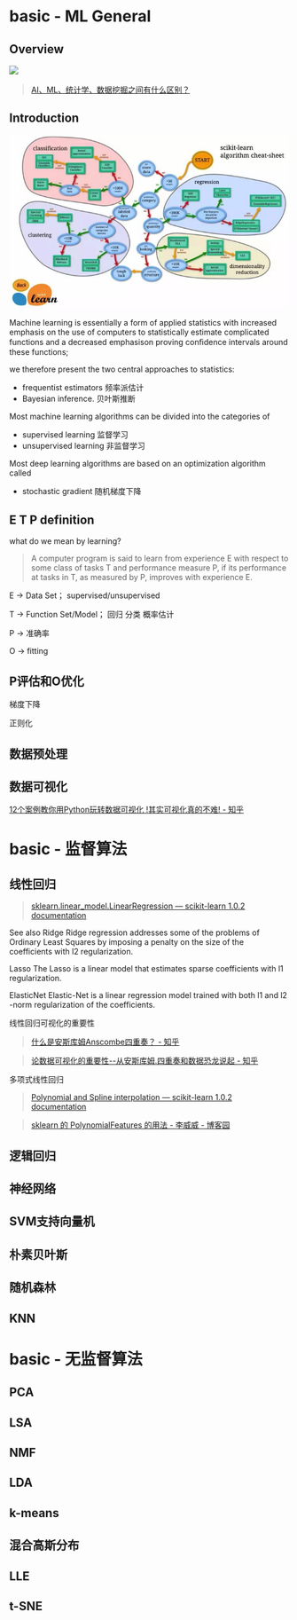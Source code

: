 # basic - ML General

## Overview
![](http://5b0988e595225.cdn.sohucs.com/images/20180102/7585b43ca14b490b8d2df881cafb775e.jpeg)

> [AI、ML、统计学、数据挖掘之间有什么区别？](https://www.sohu.com/a/214247323_463989)

## Introduction
![](../resource/pic/2022-03-07_scikitLearnAlgorithms.jpeg)

Machine learning is essentially a form of applied statistics with increased emphasis on the use of computers to statistically estimate complicated functions and a decreased emphasison proving conﬁdence intervals around these functions;

we therefore present the two central approaches to statistics:

- frequentist estimators  频率派估计
- Bayesian inference.     贝叶斯推断

Most machine learning algorithms can be divided into the categories of
- supervised  learning    监督学习
- unsupervised  learning  非监督学习

Most deep learning algorithms are based on an optimization algorithm called

- stochastic gradient  随机梯度下降

## E T P definition

what do we mean by learning?

> A computer program is said to learn from experience E with respect to some class of tasks T and performance measure P, if its performance at tasks in T, as measured by P, improves with experience E.

E -> Data Set； supervised/unsupervised

T -> Function Set/Model； 回归  分类  概率估计

P -> 准确率

O -> fitting

## P评估和O优化
梯度下降

正则化
## 数据预处理

## 数据可视化

[12个案例教你用Python玩转数据可视化 !其实可视化真的不难! - 知乎](https://zhuanlan.zhihu.com/p/62776660?from_voters_page=true)

# basic - 监督算法
## 线性回归

> [sklearn.linear_model.LinearRegression — scikit-learn 1.0.2 documentation](https://scikit-learn.org/stable/modules/generated/sklearn.linear_model.LinearRegression.html#sklearn.linear_model.LinearRegression)

See also
Ridge
Ridge regression addresses some of the problems of Ordinary Least Squares by imposing a penalty on the size of the coefficients with l2 regularization.

Lasso
The Lasso is a linear model that estimates sparse coefficients with l1 regularization.

ElasticNet
Elastic-Net is a linear regression model trained with both l1 and l2 -norm regularization of the coefficients.


线性回归可视化的重要性

> [什么是安斯库姆Anscombe四重奏？ - 知乎](https://www.zhihu.com/question/67493742)

> [论数据可视化的重要性--从安斯库姆.四重奏和数据恐龙说起 - 知乎](https://zhuanlan.zhihu.com/p/413824758)

多项式线性回归

> [Polynomial and Spline interpolation — scikit-learn 1.0.2 documentation](https://scikit-learn.org/stable/auto_examples/linear_model/plot_polynomial_interpolation.html#sphx-glr-auto-examples-linear-model-plot-polynomial-interpolation-py)

> [sklearn 的 PolynomialFeatures 的用法 - 李威威 - 博客园](https://www.cnblogs.com/liweiwei1419/p/9715702.html)

## 逻辑回归

## 神经网络


## SVM支持向量机

## 朴素贝叶斯

## 随机森林

## KNN


# basic - 无监督算法
## PCA

## LSA

## NMF

## LDA

## k-means

## 混合高斯分布

## LLE

## t-SNE
